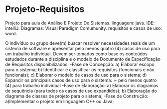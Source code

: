 # Projeto-Requisitos
Projeto para aula de Análise E Projeto De Sistemas.
linguagem: java. 
IDE: intelliJ.
Diagramas: Visual Paradigm Comumunity.
requisitos e casos de uso: word.
 
O indivíduo ou grupo deve(m) buscar resolver necessidades reais de um sistema
de software e apresentar pelo menos quatro (4) casos de uso para um trabalho individual.
Devem ser tomados como base os conteúdos estudados durante a disciplina e o modelo de 
Documento de Especificação de Requisitos disponibilizados.
-Fase de Concepção:
a) Elaborar escopo para o sistema;
b) Identificar e classificar os requisitos (funcionais e não funcionais);
c) Elaborar o modelo de casos de uso para o sistema;
d) Expandir os principais casos de uso para o sistema:
➢ pelo menos quatro (4) para trabalho individual
-Fase de Elaboração:
a) Elaborar os diagramas de sequência (para todos os casos de uso expandidos);
b) Elaboração do diagrama de classes de projeto para o sistema;
-Fase de Construção:
a)Implementar o projeto em linguagem C++ ou Java;
